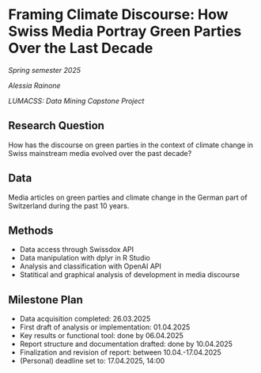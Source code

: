 # Framing Climate Discourse: How Swiss Media Portray Green Parties Over the Last Decade

*Spring semester 2025*

*Alessia Rainone*

*LUMACSS: Data Mining Capstone Project*

## Research Question
How has the discourse on green parties in the context of climate change in Swiss mainstream media evolved over the past decade?

## Data
Media articles on green parties and climate change in the German part of Switzerland during the past 10 years.

## Methods
- Data access through Swissdox API
- Data manipulation with dplyr in R Studio
- Analysis and classification with OpenAI API
- Statitical and graphical analysis of development in media discourse

## Milestone Plan
- Data acquisition completed: 26.03.2025
- First draft of analysis or implementation: 01.04.2025
- Key results or functional tool: done by 06.04.2025
- Report structure and documentation drafted: done by 10.04.2025
- Finalization and revision of report: between 10.04.-17.04.2025
- (Personal) deadline set to: 17.04.2025, 14:00

